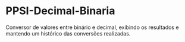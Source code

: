 # PPSI-Decimal-Binaria
Conversor de valores entre binário e decimal, exibindo os resultados e mantendo um histórico das conversões realizadas.

